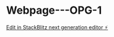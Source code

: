 # Webpage---OPG-1

[Edit in StackBlitz next generation editor ⚡️](https://stackblitz.com/~/github.com/HildusOter/Webpage---OPG-1)